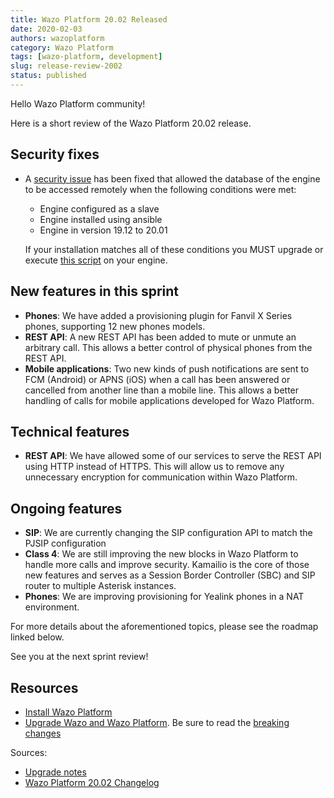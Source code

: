 ```yaml
---
title: Wazo Platform 20.02 Released
date: 2020-02-03
authors: wazoplatform
category: Wazo Platform
tags: [wazo-platform, development]
slug: release-review-2002
status: published
---
```


Hello Wazo Platform community!

Here is a short review of the Wazo Platform 20.02 release.

## Security fixes

- A [security issue](https://mirror.wazo.community/security/WAZO-2020-01.pdf) has been fixed that allowed the database of the engine to be accessed remotely when the following conditions were met:

  - Engine configured as a slave
  - Engine installed using ansible
  - Engine in version 19.12 to 20.01

  If your installation matches all of these conditions you MUST upgrade or execute [this script](https://mirror.wazo.community/security/WAZO-2020-01.sh) on your engine.

## New features in this sprint

- **Phones**: We have added a provisioning plugin for Fanvil X Series phones, supporting 12 new phones models.
- **REST API**: A new REST API has been added to mute or unmute an arbitrary call. This allows a better control of physical phones from the REST API.
- **Mobile applications**: Two new kinds of push notifications are sent to FCM (Android) or APNS (iOS) when a call has been answered or cancelled from another line than a mobile line. This allows a better handling of calls for mobile applications developed for Wazo Platform.

## Technical features

- **REST API**: We have allowed some of our services to serve the REST API using HTTP instead of HTTPS. This will allow us to remove any unnecessary encryption for communication within Wazo Platform.

## Ongoing features

- **SIP**: We are currently changing the SIP configuration API to match the PJSIP configuration
- **Class 4**: We are still improving the new blocks in Wazo Platform to handle more calls and improve security. Kamailio is the core of those new features and serves as a Session Border Controller (SBC) and SIP router to multiple Asterisk instances.
- **Phones**: We are improving provisioning for Yealink phones in a NAT environment.

For more details about the aforementioned topics, please see the roadmap linked below.

See you at the next sprint review!

<!-- truncate -->

## Resources

- [Install Wazo Platform](/uc-doc/installation/install-system)
- [Upgrade Wazo and Wazo Platform](/uc-doc/upgrade/introduction). Be sure to read the [breaking changes](https://wazo.readthedocs.io/en/wazo-20.02/upgrade/upgrade_notes.html)

Sources:

- [Upgrade notes](/uc-doc/upgrade/upgrade_notes)
- [Wazo Platform 20.02 Changelog](https://wazo-dev.atlassian.net/issues/?jql=project%3DWAZO%20AND%20fixVersion%3D20.02)
